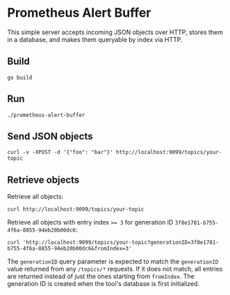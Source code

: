 # Prometheus Alert Buffer

This simple server accepts incoming JSON objects over HTTP, stores them in a
database, and makes them queryable by index via HTTP.

## Build

    go build

## Run

    ./prometheus-alert-buffer

## Send JSON objects

    curl -v -XPOST -d '{"foo": "bar"}' http://localhost:9099/topics/your-topic

## Retrieve objects

Retrieve all objects:

    curl http://localhost:9099/topics/your-topic

Retrieve all objects with entry index `>= 3` for generation ID `3f8e1781-b755-4f6a-8855-94eb20b00dc6`:

    curl 'http://localhost:9099/topics/your-topic?generationID=3f8e1781-b755-4f6a-8855-94eb20b00dc6&fromIndex=3'

The `generationID` query parameter is expected to match the `generationID`
value returned from any `/topics/*` requests. If it does not match, all entries are
returned instead of just the ones starting from `fromIndex`. The generation ID
is created when the tool's database is first initialized.
